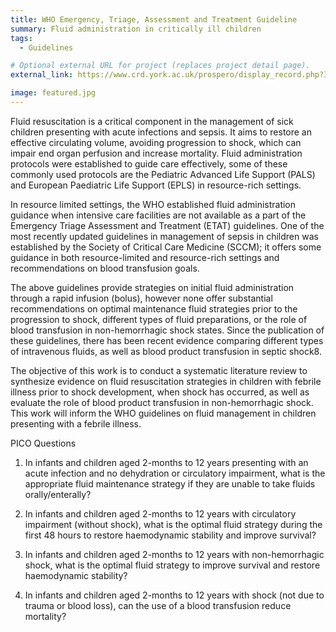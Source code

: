 ```yaml
---
title: WHO Emergency, Triage, Assessment and Treatment Guideline
summary: Fluid administration in critically ill children 
tags:
  - Guidelines

# Optional external URL for project (replaces project detail page).
external_link: https://www.crd.york.ac.uk/prospero/display_record.php?ID=CRD42023441014

image: featured.jpg
---
```

Fluid resuscitation is a critical component in the management of sick children presenting with acute infections and sepsis. It aims to restore an effective circulating volume, avoiding progression to shock, which can impair end organ perfusion and increase mortality. Fluid administration protocols were established to guide care effectively, some of these commonly used protocols are the Pediatric Advanced Life Support (PALS) and  European Paediatric Life Support (EPLS) in resource-rich settings. 

In resource limited settings, the WHO established fluid administration guidance when intensive care facilities are not available as a part of the Emergency Triage Assessment and Treatment (ETAT) guidelines. One of the most recently updated guidelines in management of sepsis in children was established by the Society of Critical Care Medicine (SCCM); it offers some guidance in both resource-limited and resource-rich settings and recommendations on blood transfusion goals. 

The above guidelines provide strategies on initial fluid administration through a rapid infusion (bolus), however none offer substantial recommendations on optimal maintenance fluid strategies prior to the progression to shock, different types of fluid preparations, or the role of blood transfusion in non-hemorrhagic shock states. Since the publication of these guidelines, there has been recent evidence comparing different types of intravenous fluids, as well as blood product transfusion in septic shock8.    

The objective of this work is to conduct a systematic literature review to synthesize evidence on fluid resuscitation strategies in children with febrile illness prior to shock development, when shock has occurred, as well as evaluate the role of blood product transfusion in non-hemorrhagic shock. This work will inform the WHO guidelines on fluid management in children presenting with a febrile illness. 

PICO Questions

1. In infants and children aged 2-months to 12 years presenting with an acute infection and no
dehydration or circulatory impairment, what is the appropriate fluid maintenance strategy if they are unable to take fluids orally/enterally?

2. In infants and children aged 2-months to 12 years with circulatory impairment (without shock),
what is the optimal fluid strategy during the first 48 hours to restore haemodynamic stability and
improve survival?

3. In infants and children aged 2-months to 12 years with non-hemorrhagic shock, what is the
optimal fluid strategy to improve survival and restore haemodynamic stability?

4. In infants and children aged 2-months to 12 years with shock (not due to trauma or blood loss), can the use of a blood transfusion reduce mortality?

